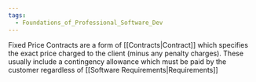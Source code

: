 ```yaml
---
tags:
  - Foundations_of_Professional_Software_Dev
---
```

Fixed Price Contracts are a form of [[Contracts|Contract]] which specifies the exact price charged to the client (minus any penalty charges). These usually include a contingency allowance which must be paid by the customer regardless of [[Software Requirements|Requirements]]